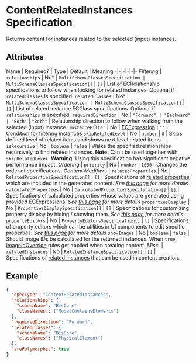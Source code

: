# ContentRelatedInstances Specification

Returns content for instances related to the selected (input) instances.

## Attributes

Name | Required? | Type | Default | Meaning
-|-|-|-|-|-
*Filtering* |
`relationships` | No* | `MultiSchemaClassesSpecification | MultiSchemaClassesSpecification[]` | `[]` | List of ECRelationship specifications to follow when looking for related instances. Optional if `relatedClasses` is specified.
`relatedClasses` | No* | `MultiSchemaClassesSpecification | MultiSchemaClassesSpecification[]` | `[]` | List of related instance ECClass specifications. Optional if `relationships` is specified.
`requiredDirection` | No | `"Forward" | "Backward" | "Both"` | `"Both"` | Relationship direction to follow when walking from the selected (input) instance.
`instanceFilter` | No | [ECExpression](./ECExpressions.md#instance-filter) | `""` | Condition for filtering instances
`skipRelatedLevel` | No | `number` | `0` | Skips defined level of related items and shows next level related items.
`isRecursive` | No | `boolean` | `false` | Walks the specified relationships recursively to find related instances. **Note:** Can't be used together with `skipRelatedLevel`. **Warning:** Using this specification has significant negative performance impact.
*Ordering* |
`priority` | No | `number` | `1000` | Changes the order of specifications.
*Content Modifiers* |
`relatedProperties` | No | `RelatedPropertiesSpecification[]` | `[]` | Specifications of [related properties](./Terminology.md#related-properties) which are included in the generated content. *See [this page](./RelatedPropertiesSpecification.md) for more details*
`calculatedProperties` | No | `CalculatedPropertiesSpecification[]` | `[]` | Specifications of calculated properties whose values are generated using provided ECExpressions. *See [this page](./CalculatedPropertiesSpecification.md) for more details*
`propertiesDisplay` | No | `PropertiesDisplaySpecification[]` | `[]` | Specifications for customizing property display by hiding / showing them. *See [this page](./PropertiesDisplaySpecification.md) for more details*
`propertyEditors` | No | `PropertyEditorsSpecification[]` | `[]` | Specifications of property editors which can be utilities in UI components to edit specific properties. *See [this page](./PropertyEditorsSpecification.md) for more details*
`showImages` | No | `boolean` | `false` | Should image IDs be calculated for the returned instances. When `true`, [ImageIdOverride](../customization/ImageIdOverride.md) rules get applied when creating content.
*Misc.* |
`relatedInstances` | No | `RelatedInstanceSpecification[]` | `[]` | Specifications of [related instances](../RelatedInstanceSpecification.md) that can be used in content creation.

## Example

```JSON
{
  "specType": "ContentRelatedInstances",
  "relationships": {
    "schemaName": "BisCore",
    "classNames": ["ModelContainsElements"]
  },
  "requiredDirection": "Forward",
  "relatedClasses": {
    "schemaName": "BisCore",
    "classNames": ["PhysicalElement"]
  },
  "arePolymorphic": true
}
```
